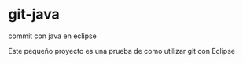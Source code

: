 # git-java
commit con java en eclipse



Este pequeño proyecto es una prueba de como utilizar git con Eclipse
